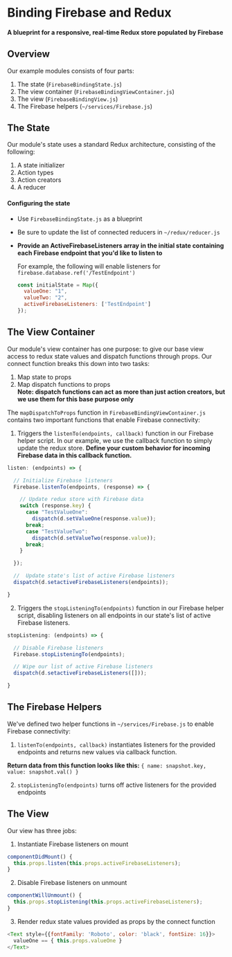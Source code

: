 # Binding Firebase and Redux
#### A blueprint for a responsive, real-time Redux store populated by Firebase

## Overview
Our example modules consists of four parts:
  1. The state (`FirebaseBindingState.js`)
  2. The view container (`FirebaseBindingViewContainer.js`)
  3. The view (`FirebaseBindingView.js`)
  4. The Firebase helpers (`~/services/Firebase.js`)

## The State
Our module's state uses a standard Redux architecture, consisting of the following:
  1. A state initializer
  2. Action types
  3. Action creators
  4. A reducer

#### Configuring the state
* Use `FirebaseBindingState.js` as a blueprint
* Be sure to update the list of connected reducers in `~/redux/reducer.js`
* **Provide an ActiveFirebaseListeners array in the initial state containing each Firebase endpoint that you'd like to listen to**

  For example, the following will enable listeners for `firebase.database.ref('/TestEndpoint')`

  ```javascript
  const initialState = Map({
    valueOne: "1",
    valueTwo: "2",
    activeFirebaseListeners: ['TestEndpoint']
  });
  ```

## The View Container
Our module's view container has one purpose: to give our base view access to redux state values and dispatch functions through props.
Our connect function breaks this down into two tasks:
  1. Map state to props
  2. Map dispatch functions to props  
    **Note: dispatch functions can act as more than just action creators, but we use them for this base purpose only**

The `mapDispatchToProps` function in `FirebaseBindingViewContainer.js` contains two important functions that enable Firebase connectivity:
  1. Triggers the `listenTo(endpoints, callback)` function in our Firebase helper script. In our example, we use the callback function to simply update the redux store. **Define your custom behavior for incoming Firebase data in this callback function.**
  ```javascript
  listen: (endpoints) => {

    // Initialize Firebase listeners
    Firebase.listenTo(endpoints, (response) => {

      // Update redux store with Firebase data
      switch (response.key) {
        case "TestValueOne":
          dispatch(d.setValueOne(response.value));
        break;
        case "TestValueTwo":
          dispatch(d.setValueTwo(response.value));
        break;
      }

    });

    //  Update state's list of active Firebase listeners
    dispatch(d.setactiveFirebaseListeners(endpoints));

  }
  ```

  2.  Triggers the `stopListeningTo(endpoints)` function in our Firebase helper script, disabling listeners on all endpoints in our state's list of active Firebase listeners.
  ```javascript
  stopListening: (endpoints) => {

    // Disable Firebase listeners
    Firebase.stopListeningTo(endpoints);

    // Wipe our list of active Firebase listeners
    dispatch(d.setactiveFirebaseListeners([]));

  }
  ```

## The Firebase Helpers
We've defined two helper functions in `~/services/Firebase.js` to enable Firebase connectivity:
  1. `listenTo(endpoints, callback)` instantiates listeners for the provided endpoints and returns new values via callback function.

  **Return data from this function looks like this:** `{ name: snapshot.key, value: snapshot.val() }`

  2. `stopListeningTo(endpoints)` turns off active listeners for the provided endpoints

## The View
Our view has three jobs:
  1. Instantiate Firebase listeners on mount
  ```javascript
  componentDidMount() {
    this.props.listen(this.props.activeFirebaseListeners);
  }
  ```
  2. Disable Firebase listeners on unmount
  ```javascript
  componentWillUnmount() {
    this.props.stopListening(this.props.activeFirebaseListeners);
  }
  ```
  3. Render redux state values provided as props by the connect function
  ```javascript
  <Text style={{fontFamily: 'Roboto', color: 'black', fontSize: 16}}>
    valueOne == { this.props.valueOne }
  </Text>
  ```
